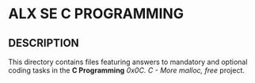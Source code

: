 ALX SE C PROGRAMMING
====================

DESCRIPTION
-----------

This directory contains files featuring answers to mandatory and optional coding tasks in the **C Programming** *0x0C. C - More malloc, free* project.

